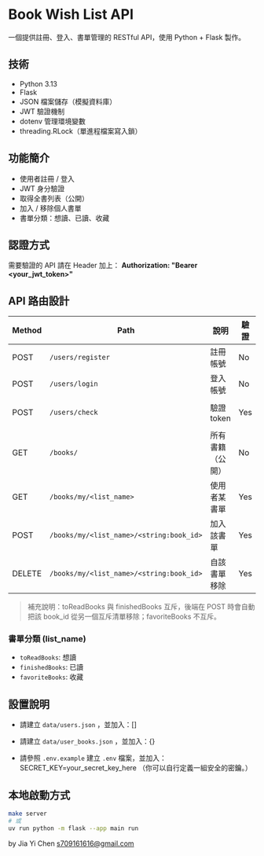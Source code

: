 # Book Wish List API

一個提供註冊、登入、書單管理的 RESTful API，使用 Python + Flask 製作。

## 技術

- Python 3.13
- Flask
- JSON 檔案儲存（模擬資料庫）
- JWT 驗證機制
- dotenv 管理環境變數
- threading.RLock（單進程檔案寫入鎖）

## 功能簡介

- 使用者註冊 / 登入
- JWT 身分驗證
- 取得全書列表（公開）
- 加入 / 移除個人書單
- 書單分類：想讀、已讀、收藏

## 認證方式

需要驗證的 API 請在 Header 加上：
**Authorization: "Bearer <your_jwt_token>"**

## API 路由設計

| Method | Path                                     | 說明             | 驗證 | 請求格式                                   | 回應格式（成功）                                             |
| ------ | ---------------------------------------- | ---------------- | ---- | ------------------------------------------ | ------------------------------------------------------------ |
| POST   | `/users/register`                        | 註冊帳號         | No   | `{"account":"string","password":"string"}` | `{"message":"註冊成功"}`                                     |
| POST   | `/users/login`                           | 登入帳號         | No   | `{"account":"string","password":"string"}` | `{"message":"登入成功","token":"<JWT>"}`                     |
| POST   | `/users/check`                           | 驗證 token       | Yes  | 無                                         | `{"message":"登入驗證成功","account":"<account>"}`           |
| GET    | `/books/`                                | 所有書籍（公開） | No   | 無                                         | `{"allBooksData":{"booksData":{...},"booksDescData":[...]}}` |
| GET    | `/books/my/<list_name>`                  | 使用者某書單     | Yes  | 無                                         | `["<book_key>", "<book_key>", ...]`                          |
| POST   | `/books/my/<list_name>/<string:book_id>` | 加入該書單       | Yes  | 無                                         | `{"message":"新增書本成功","book_keys":["<book_key>", ...]}` |
| DELETE | `/books/my/<list_name>/<string:book_id>` | 自該書單移除     | Yes  | 無                                         | `{"message":"移除書本成功","book_keys":["<book_key>", ...]}` |

> 補充說明：toReadBooks 與 finishedBooks 互斥，後端在 POST 時會自動把該 book_id 從另一個互斥清單移除；favoriteBooks 不互斥。

### 書單分類 (list_name)

- `toReadBooks`: 想讀
- `finishedBooks`: 已讀
- `favoriteBooks`: 收藏

## 設置說明

- 請建立 `data/users.json` ，並加入：[]

- 請建立 `data/user_books.json` ，並加入：{}

- 請參照 `.env.example` 建立 `.env` 檔案，並加入：
  SECRET_KEY=your_secret_key_here
  （你可以自行定義一組安全的密鑰。）

## 本地啟動方式

```bash
make server
# 或
uv run python -m flask --app main run
```

by Jia Yi Chen
s709161616@gmail.com
